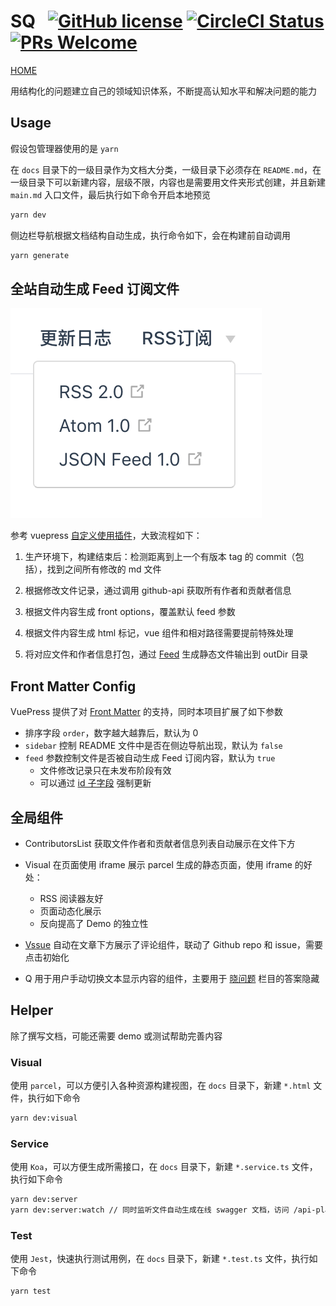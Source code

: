# SQ &nbsp; [![GitHub license](https://img.shields.io/badge/license-MIT-blue.svg)](https://github.com/tolerance-go/sq/blob/master/LICENSE) [![CircleCI Status](https://circleci.com/gh/tolerance-go/sq.svg?style=shield&circle-token=:circle-token)](https://circleci.com/gh/tolerance-go/sq) [![PRs Welcome](https://img.shields.io/badge/PRs-welcome-brightgreen.svg)](https://github.com/tolerance-go/sq/pulls)

[HOME](http://47.92.70.143)

用结构化的问题建立自己的领域知识体系，不断提高认知水平和解决问题的能力

## Usage

假设包管理器使用的是 `yarn`

在 `docs` 目录下的一级目录作为文档大分类，一级目录下必须存在 `README.md`，在一级目录下可以新建内容，层级不限，内容也是需要用文件夹形式创建，并且新建 `main.md` 入口文件，最后执行如下命令开启本地预览

```bash
yarn dev
```

侧边栏导航根据文档结构自动生成，执行命令如下，会在构建前自动调用

```bash
yarn generate
```

## 全站自动生成 Feed 订阅文件

![feed.png](assets/feed.png)

参考 vuepress [自定义使用插件](https://vuepress.vuejs.org/zh/plugin/using-a-plugin.html)，大致流程如下：

1. 生产环境下，构建结束后：检测距离到上一个有版本 tag 的 commit（包括），找到之间所有修改的 md 文件

2. 根据修改文件记录，通过调用 github-api 获取所有作者和贡献者信息

3. 根据文件内容生成 front options，覆盖默认 feed 参数

4. 根据文件内容生成 html 标记，vue 组件和相对路径需要提前特殊处理

5. 将对应文件和作者信息打包，通过 [Feed](https://github.com/jpmonette/feed) 生成静态文件输出到 outDir 目录

## Front Matter Config

VuePress 提供了对 [Front Matter](https://vuepress.vuejs.org/zh/guide/markdown.html#front-matter) 的支持，同时本项目扩展了如下参数

- 排序字段 `order`，数字越大越靠后，默认为 0
- `sidebar` 控制 README 文件中是否在侧边导航出现，默认为 `false`
- `feed` 参数控制文件是否被自动生成 Feed 订阅内容，默认为 `true`
  - 文件修改记录只在未发布阶段有效
  - 可以通过 [id 子字段](https://github.com/jpmonette/feed#example) 强制更新

## 全局组件

- ContributorsList 获取文件作者和贡献者信息列表自动展示在文件下方

- Visual 在页面使用 iframe 展示 parcel 生成的静态页面，使用 iframe 的好处：

  - RSS 阅读器友好
  - 页面动态化展示
  - 反向提高了 Demo 的独立性

- [Vssue](https://github.com/meteorlxy/vssue) 自动在文章下方展示了评论组件，联动了 Github repo 和 issue，需要点击初始化
- Q 用于用户手动切换文本显示内容的组件，主要用于 [晓问题](http://47.92.70.143/%E6%99%93%E9%97%AE%E9%A2%98/) 栏目的答案隐藏

## Helper

除了撰写文档，可能还需要 demo 或测试帮助完善内容

### Visual

使用 `parcel`，可以方便引入各种资源构建视图，在 `docs` 目录下，新建 `*.html` 文件，执行如下命令

```bash
yarn dev:visual
```

### Service

使用 `Koa`，可以方便生成所需接口，在 `docs` 目录下，新建 `*.service.ts` 文件，执行如下命令

```bash
yarn dev:server
yarn dev:server:watch // 同时监听文件自动生成在线 swagger 文档，访问 /api-playground
```

### Test

使用 `Jest`，快速执行测试用例，在 `docs` 目录下，新建 `*.test.ts` 文件，执行如下命令

```bash
yarn test
```
